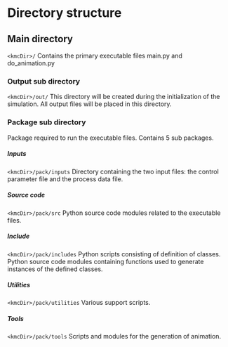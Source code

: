 # Directory structure

## Main directory
`<kmcDir>/`    Contains the primary executable files main.py and do_animation.py
### Output sub directory
`<kmcDir>/out/` This directory will be created during the initialization of the simulation. All output files will be placed in this directory. 
### Package sub directory
Package required to run the executable files. Contains 5 sub packages.
##### Inputs
`<kmcDir>/pack/inputs` Directory containing the two input files: the control parameter file and the process data file. 
##### Source code
`<kmcDir>/pack/src` Python source code modules related to the executable files.
##### Include
`<kmcDir>/pack/includes` Python scripts consisting of definition of classes.  Python source code modules containing functions used to generate instances of the defined classes.
##### Utilities
`<kmcDir>/pack/utilities` Various support scripts. 
##### Tools
`<kmcDir>/pack/tools` Scripts and modules for the generation of animation. 
